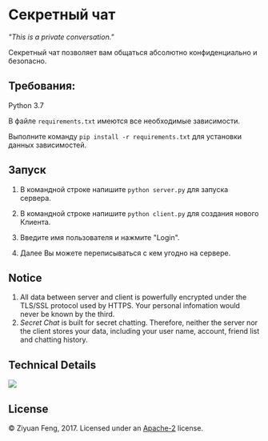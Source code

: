 # Секретный чат

*"This is a private conversation."*

Секретный чат позволяет вам общаться абсолютно конфиденциально и безопасно.

Требования:
------
Python 3.7

В файле ```requirements.txt``` имеются все необходимые зависимости.

Выполните команду ```pip install -r requirements.txt``` для установки данных зависимостей.


Запуск
------
1. В командной строке напишите `python server.py` для запуска сервера.

2. В командной строке напишите `python client.py` для создания нового Клиента.

3. Введите имя пользователя и нажмите "Login".

4. Далее Вы можете переписываться с кем угодно на сервере.


Notice
------
1. All data between server and client is powerfully encrypted under the TLS/SSL protocol used by HTTPS. Your personal infomation would never be known by the third.
2. *Secret Chat* is built for secret chatting. Therefore, neither the server nor the client stores your data, including your user name, account, friend list and chatting history. 

Technical Details
------
![](./img/HTTPS.png)


License
-------
© Ziyuan Feng, 2017. Licensed under an [Apache-2](./LICENSE) license.
